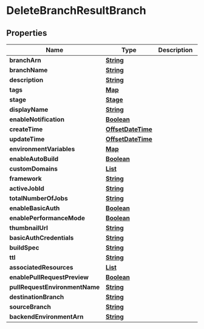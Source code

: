 

# DeleteBranchResultBranch


## Properties

| Name | Type | Description | Notes |
|------------ | ------------- | ------------- | -------------|
|**branchArn** | [**String**](String.md) |  |  |
|**branchName** | [**String**](String.md) |  |  |
|**description** | [**String**](String.md) |  |  |
|**tags** | [**Map**](Map.md) |  |  [optional] |
|**stage** | [**Stage**](Stage.md) |  |  |
|**displayName** | [**String**](String.md) |  |  |
|**enableNotification** | [**Boolean**](Boolean.md) |  |  |
|**createTime** | [**OffsetDateTime**](OffsetDateTime.md) |  |  |
|**updateTime** | [**OffsetDateTime**](OffsetDateTime.md) |  |  |
|**environmentVariables** | [**Map**](Map.md) |  |  |
|**enableAutoBuild** | [**Boolean**](Boolean.md) |  |  |
|**customDomains** | [**List**](List.md) |  |  |
|**framework** | [**String**](String.md) |  |  |
|**activeJobId** | [**String**](String.md) |  |  |
|**totalNumberOfJobs** | [**String**](String.md) |  |  |
|**enableBasicAuth** | [**Boolean**](Boolean.md) |  |  |
|**enablePerformanceMode** | [**Boolean**](Boolean.md) |  |  [optional] |
|**thumbnailUrl** | [**String**](String.md) |  |  [optional] |
|**basicAuthCredentials** | [**String**](String.md) |  |  [optional] |
|**buildSpec** | [**String**](String.md) |  |  [optional] |
|**ttl** | [**String**](String.md) |  |  |
|**associatedResources** | [**List**](List.md) |  |  [optional] |
|**enablePullRequestPreview** | [**Boolean**](Boolean.md) |  |  |
|**pullRequestEnvironmentName** | [**String**](String.md) |  |  [optional] |
|**destinationBranch** | [**String**](String.md) |  |  [optional] |
|**sourceBranch** | [**String**](String.md) |  |  [optional] |
|**backendEnvironmentArn** | [**String**](String.md) |  |  [optional] |



